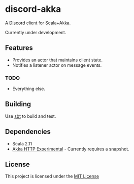 # discord-akka

A [Discord](http://discordapp.com) client for Scala+Akka.

Currently under development.

## Features

* Provides an actor that maintains client state.
* Notifies a listener actor on message events.

### TODO

* Everything else.

## Building

Use [sbt](http://www.scala-sbt.org) to build and test.

## Dependencies

* Scala 2.11
* [Akka HTTP Experimental](http://akka.io) - Currently requires a snapshot.

## License

This project is licensed under the [MIT License](LICENSE)